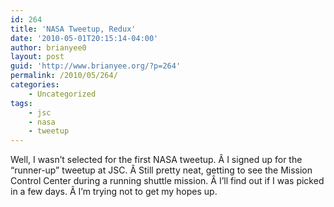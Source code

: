 ```yaml
---
id: 264
title: 'NASA Tweetup, Redux'
date: '2010-05-01T20:15:14-04:00'
author: brianyee0
layout: post
guid: 'http://www.brianyee.org/?p=264'
permalink: /2010/05/264/
categories:
    - Uncategorized
tags:
    - jsc
    - nasa
    - tweetup
---
```


Well, I wasn’t selected for the first NASA tweetup. Â I signed up for the “runner-up” tweetup at JSC. Â Still pretty neat, getting to see the Mission Control Center during a running shuttle mission. Â I’ll find out if I was picked in a few days. Â I’m trying not to get my hopes up.
